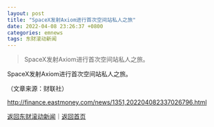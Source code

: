 ```yaml
---
layout: post
title: "SpaceX发射Axiom进行首次空间站私人之旅"
date: 2022-04-08 23:26:37 +0800
categories: emnews
tags: 东财滚动新闻
---
```

> SpaceX发射Axiom进行首次空间站私人之旅。

<p>SpaceX发射Axiom进行首次空间站私人之旅。</p><p class="em_media">（文章来源：财联社）</p>

<http://finance.eastmoney.com/news/1351,202204082337026796.html>

[返回东财滚动新闻](//finews.withounder.com/emnews/)｜[返回首页](//finews.withounder.com/)